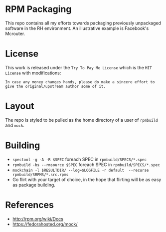 # RPM Packaging
This repo contains all my efforts towards packaging previously unpackaged
software in the RH environment. An illustrative example is Facebook's Mcrouter.

# License
This work is released under the `Try To Pay Me License` which is the `MIT License` with modifications:

`In case any money changes hands, please do make a sincere effort to give the original/upstream author some of it.`

# Layout
The repo is styled to be pulled as the home directory of a user of `rpmbuild` and `mock`.

# Building
* `spectool -g -A -R $SPEC` foreach SPEC in `rpmbuild/SPECS/*.spec`
* `rpmbuild -bs --rmsource $SPEC` foreach SPEC in `rpmbuild/SPECS/*.spec`
* `mockchain -l $RESULTDIR/ --log=$LOGFILE -r default  --recurse rpmbuild/SRPMS/*.src.rpms`
* Go flirt with your target of choice, in the hope that flirting will be as easy as package building.

# References
* http://rpm.org/wiki/Docs
* https://fedorahosted.org/mock/
